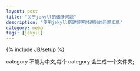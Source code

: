 ```yaml
---
layout: post
title: "关于jekyll的诸多问题"
description: "使用jekyll搭建博客时遇到的问题汇总"
category: memo
tags: [jekyll]
---
```

{% include JB/setup %}

category 不能为中文,每个 category 会生成一个文件夹;
